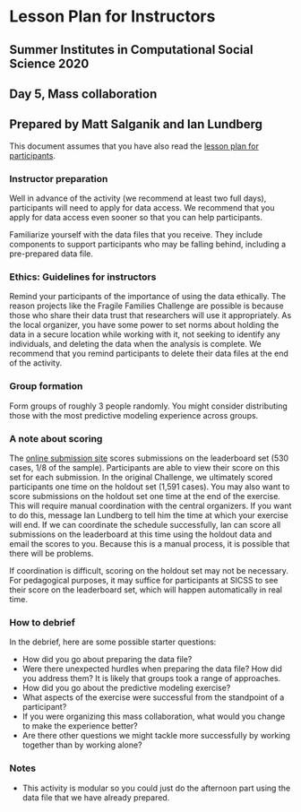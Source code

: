 # Lesson Plan for Instructors
## Summer Institutes in Computational Social Science 2020
## Day 5, Mass collaboration
## Prepared by Matt Salganik and Ian Lundberg

This document assumes that you have also read the [lesson plan for participants](https://github.com/compsocialscience/summer-institute/blob/master/2020/materials/day5-mass-collaboration/activity/lesson_plan_masscollaboration_participant.md).

### Instructor preparation

Well in advance of the activity (we recommend at least two full days), participants will need to apply for data access. We recommend that you apply for data access even sooner so that you can help participants.

Familiarize yourself with the data files that you receive. They include components to support participants who may be falling behind, including a pre-prepared data file.

### Ethics: Guidelines for instructors

Remind your participants of the importance of using the data ethically. The reason projects like the Fragile Families Challenge are possible is because those who share their data trust that researchers will use it appropriately. As the local organizer, you have some power to set norms about holding the data in a secure location while working with it, not seeking to identify any individuals, and deleting the data when the analysis is complete.  We recommend that you remind participants to delete their data files at the end of the activity.

### Group formation

Form groups of roughly 3 people randomly. You might consider distributing those with the most predictive modeling experience across groups.

### A note about scoring

The [online submission site](https://codalab.fragilefamilieschallenge.org/competitions/28) scores submissions on the leaderboard set (530 cases, 1/8 of the sample). Participants are able to view their score on this set for each submission. In the original Challenge, we ultimately scored participants one time on the holdout set (1,591 cases). You may also want to score submissions on the holdout set one time at the end of the exercise. This will require manual coordination with the central organizers. If you want to do this, message Ian Lundberg to tell him the time at which your exercise will end. If we can coordinate the schedule successfully, Ian can score all submissions on the leaderboard at this time using the holdout data and email the scores to you. Because this is a manual process, it is possible that there will be problems.

If coordination is difficult, scoring on the holdout set may not be necessary. For pedagogical purposes, it may suffice for participants at SICSS to see their score on the leaderboard set, which will happen automatically in real time.

### How to debrief

In the debrief, here are some possible starter questions:

- How did you go about preparing the data file?
- Were there unexpected hurdles when preparing the data file? How did you address them? It is likely that groups took a range of approaches.
- How did you go about the predictive modeling exercise?
- What aspects of the exercise were successful from the standpoint of a participant?
- If you were organizing this mass collaboration, what would you change to make the experience better?
- Are there other questions we might tackle more successfully by working together than by working alone?

### Notes

- This activity is modular so you could just do the afternoon part using the data file that we have already prepared.
